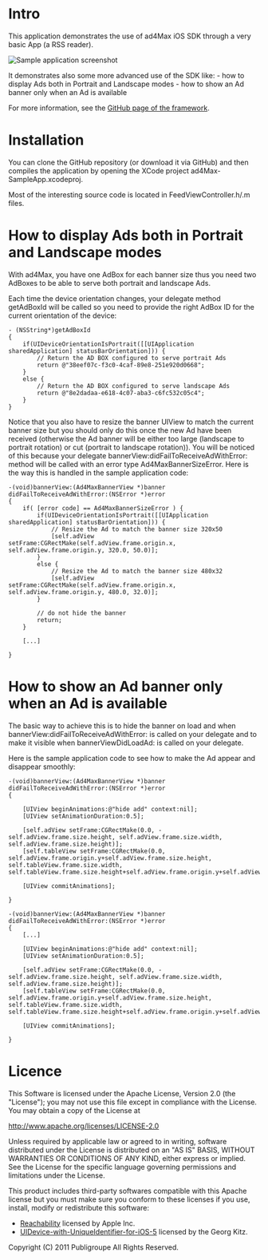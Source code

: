 Intro
=======================

This application demonstrates the use of ad4Max iOS SDK through a very basic App (a RSS reader).

![Sample application screenshot](http://clentz.github.com/ad4Max-SDK-iOS/tutorial/screenshotSampleApp.png)

It demonstrates also some more advanced use of the SDK like:
	- how to display Ads both in Portrait and Landscape modes
	- how to show an Ad banner only when an Ad is available

For more information, see the [GitHub page of the framework](https://github.com/Clentz/ad4Max-SDK-iOS).

Installation
=======================

You can clone the GitHub repository (or download it via GitHub) and then compiles the application by opening the XCode project ad4Max-SampleApp.xcodeproj.

Most of the interesting source code is located in FeedViewController.h/.m files.

How to display Ads both in Portrait and Landscape modes
=======================

With ad4Max, you have one AdBox for each banner size thus you need two AdBoxes to be able to serve both portrait and landscape Ads.

Each time the device orientation changes, your delegate method getAdBoxId will be called so you need to provide the right AdBox ID for the current orientation of the device:

	- (NSString*)getAdBoxId
	{
	    if(UIDeviceOrientationIsPortrait([[UIApplication sharedApplication] statusBarOrientation])) {
	        // Return the AD BOX configured to serve portrait Ads
	        return @"38eef07c-f3c0-4caf-89e8-251e920d0668";
	    }
	    else {
	        // Return the AD BOX configured to serve landscape Ads
	        return @"8e2dadaa-e618-4c07-aba3-c6fc532c05c4";
	    }
	}

Notice that you also have to resize the banner UIView to match the current banner size but you should only do this once the new Ad have been received (otherwise the Ad banner will be either too large (landscape to portrait rotation) or cut (portrait to landscape rotation)). You will be noticed of this because your delegate bannerView:didFailToReceiveAdWithError: method will be called with an error type Ad4MaxBannerSizeError. Here is the way this is handled in the sample application code:

	-(void)bannerView:(Ad4MaxBannerView *)banner didFailToReceiveAdWithError:(NSError *)error
	{
    	if( [error code] == Ad4MaxBannerSizeError ) {        
        	if(UIDeviceOrientationIsPortrait([[UIApplication sharedApplication] statusBarOrientation])) {
            	// Resize the Ad to match the banner size 320x50
            	[self.adView setFrame:CGRectMake(self.adView.frame.origin.x, self.adView.frame.origin.y, 320.0, 50.0)];
        	}
        	else {
            	// Resize the Ad to match the banner size 480x32
            	[self.adView setFrame:CGRectMake(self.adView.frame.origin.x, self.adView.frame.origin.y, 480.0, 32.0)];
        	}        
        
        	// do not hide the banner
        	return;
    	}

    	[...]

	}



How to show an Ad banner only when an Ad is available
=======================

The basic way to achieve this is to hide the banner on load and when bannerView:didFailToReceiveAdWithError: is called on your delegate and to make it visible when bannerViewDidLoadAd: is called on your delegate.

Here is the sample application code to see how to make the Ad appear and disappear smoothly:

	-(void)bannerView:(Ad4MaxBannerView *)banner didFailToReceiveAdWithError:(NSError *)error
	{

	    [UIView beginAnimations:@"hide add" context:nil];
	    [UIView setAnimationDuration:0.5];

	    [self.adView setFrame:CGRectMake(0.0, -self.adView.frame.size.height, self.adView.frame.size.width, self.adView.frame.size.height)];
	    [self.tableView setFrame:CGRectMake(0.0, self.adView.frame.origin.y+self.adView.frame.size.height, self.tableView.frame.size.width, self.tableView.frame.size.height+self.adView.frame.origin.y+self.adView.frame.size.height)];

	    [UIView commitAnimations];

	}
	
	-(void)bannerView:(Ad4MaxBannerView *)banner didFailToReceiveAdWithError:(NSError *)error
	{
		[...]
		
	    [UIView beginAnimations:@"hide add" context:nil];
	    [UIView setAnimationDuration:0.5];

	    [self.adView setFrame:CGRectMake(0.0, -self.adView.frame.size.height, self.adView.frame.size.width, self.adView.frame.size.height)];
	    [self.tableView setFrame:CGRectMake(0.0, self.adView.frame.origin.y+self.adView.frame.size.height, self.tableView.frame.size.width, self.tableView.frame.size.height+self.adView.frame.origin.y+self.adView.frame.size.height)];

	    [UIView commitAnimations];

	}
	
Licence
===========

This Software is licensed under the Apache License, Version 2.0 (the "License"); you may not
use this file except in compliance with the License.  You may obtain a copy
of the License at

http://www.apache.org/licenses/LICENSE-2.0

Unless required by applicable law or agreed to in writing, software
distributed under the License is distributed on an "AS IS" BASIS, WITHOUT
WARRANTIES OR CONDITIONS OF ANY KIND, either express or implied.  See the
License for the specific language governing permissions and limitations under
the License.

This product includes third-party softwares compatible with this Apache license but you must make sure you conform to these licenses if you use, install, modify or redistribute this software:

- [Reachability](http://developer.apple.com/library/ios/#samplecode/Reachability/Introduction/Intro.html) licensed by Apple Inc.
- [UIDevice-with-UniqueIdentifier-for-iOS-5](https://github.com/gekitz/UIDevice-with-UniqueIdentifier-for-iOS-5/blob/master/license) licensed by the Georg Kitz. 

Copyright (C) 2011 Publigroupe All Rights Reserved.

